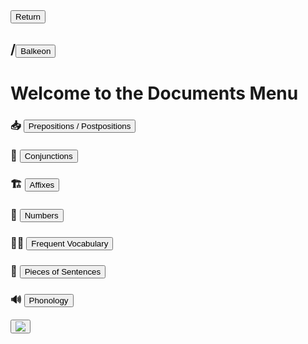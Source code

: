 <button class="button-82-pushable" role="button" onclick="history.back()">
 <span class="button-82-shadow"></span>
 <span class="button-82-edge"></span>
 <span class="button-82-front text">
 Return
 </span> </button>

## /<button class="button-16" role="button" onclick="location.href='../index'">Balkeon</button>

# Welcome to the Documents Menu

### 📥 <button class="button-16" role="button" onclick="location.href='./adpositions'">Prepositions / Postpositions</button>

### 🤝 <button class="button-16" role="button" onclick="location.href='./conjunctions'">Conjunctions</button>

### 🏗 <button class="button-16" role="button" onclick="location.href='./affixes'">Affixes</button>

### 🔢 <button class="button-16" role="button" onclick="location.href='./numbers'">Numbers</button>


### 😶‍🌫️ <button class="button-16" role="button" onclick="location.href='./vocabulary'">Frequent Vocabulary</button>

### 🧩 <button class="button-16" role="button" onclick="location.href='./sentencewords'">Pieces of Sentences</button>

### 🔊 <button class="button-16" role="button" onclick="location.href='./phonology'">Phonology</button>

<button class="button-17" role="button" onclick="langRedirect('en')"><img src="https://img.icons8.com/?size=35&id=95094&format=png&color=000000"/></button> 
